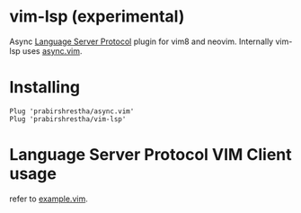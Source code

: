 vim-lsp (experimental)
======================

Async [Language Server Protocol](https://github.com/Microsoft/language-server-protocol) plugin for vim8 and neovim.
Internally vim-lsp uses [async.vim](https://github.com/prabirshrestha/async.vim).

Installing
==========

```viml
Plug 'prabirshrestha/async.vim'
Plug 'prabirshrestha/vim-lsp'
```

Language Server Protocol VIM Client usage
=========================================

refer to [example.vim](example.vim).
